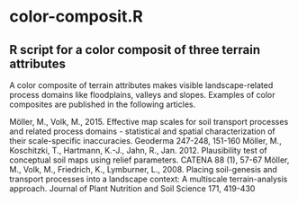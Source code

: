 # color-composit.R
R script for a color composit of three terrain attributes
----------------------------------------------------------
A color composite of terrain attributes makes visible landscape-related process domains like floodplains, valleys and slopes. Examples of color composites are published in the following articles.

Möller, M., Volk, M., 2015. Effective map scales for soil transport processes and related process domains - statistical and spatial characterization of their scale-specific inaccuracies. Geoderma 247-248, 151-160
Möller, M., Koschitzki, T., Hartmann, K.-J., Jahn, R., Jan. 2012. Plausibility test of conceptual soil maps using relief parameters. CATENA 88 (1), 57-67
Möller, M., Volk, M., Friedrich, K., Lymburner, L., 2008. Placing soil-genesis and transport processes into a landscape context: A multiscale terrain-analysis approach. Journal of Plant Nutrition and Soil Science 171, 419-430
